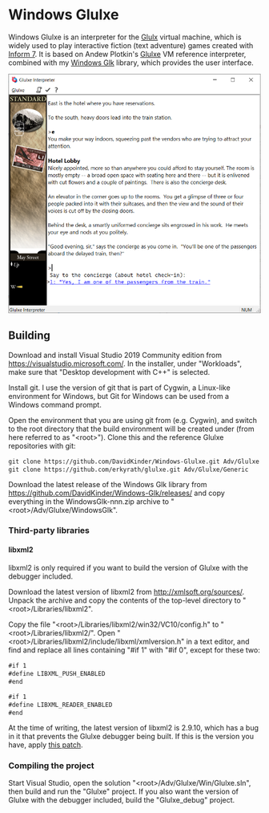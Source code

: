 # Windows Glulxe

Windows Glulxe is an interpreter for the [Glulx](https://eblong.com/zarf/glulx/) virtual machine, which is widely used to play interactive fiction (text adventure) games created with [Inform 7](http://inform7.com/). It is based on Andew Plotkin's [Glulxe](https://github.com/erkyrath/glulxe) VM reference interpreter, combined with my [Windows Glk](https://github.com/DavidKinder/Windows-Glk/) library, which provides the user interface.

![Windows Glulxe playing City of Secrets](City%20of%20Secrets.png)

## Building

Download and install Visual Studio 2019 Community edition from https://visualstudio.microsoft.com/. In the installer, under "Workloads", make sure that "Desktop development with C++" is selected.

Install git. I use the version of git that is part of Cygwin, a Linux-like environment for Windows, but Git for Windows can be used from a Windows command prompt.

Open the environment that you are using git from (e.g. Cygwin), and switch to the root directory that the build environment will be created under (from here referred to as "\<root>"). Clone this and the reference Glulxe repositories with git:
```
git clone https://github.com/DavidKinder/Windows-Glulxe.git Adv/Glulxe
git clone https://github.com/erkyrath/glulxe.git Adv/Glulxe/Generic
```

Download the latest release of the Windows Glk library from https://github.com/DavidKinder/Windows-Glk/releases/ and copy everything in the WindowsGlk-nnn.zip archive to "\<root>/Adv/Glulxe/WindowsGlk".

### Third-party libraries

#### libxml2

libxml2 is only required if you want to build the version of Glulxe with the debugger included.

Download the latest version of libxml2 from http://xmlsoft.org/sources/. Unpack the archive and copy the contents of the top-level directory to "\<root>/Libraries/libxml2".

Copy the file "\<root>/Libraries/libxml2/win32/VC10/config.h" to "\<root>/Libraries/libxml2/". Open "\<root>/Libraries/libxml2/include/libxml/xmlversion.h" in a text editor, and find and replace all lines containing "#if 1" with "#if 0", except for these two:
```
#if 1
#define LIBXML_PUSH_ENABLED
#end
```
```
#if 1
#define LIBXML_READER_ENABLED
#end
```

At the time of writing, the latest version of libxml2 is 2.9.10, which has a bug in it that prevents the Glulxe debugger being built. If this is the version you have, apply [this patch](https://gitlab.gnome.org/GNOME/libxml2/-/commit/106757e8c1e26ad9b8c924c7f304074b79e082c5).

### Compiling the project

Start Visual Studio, open the solution "\<root>/Adv/Glulxe/Win/Glulxe.sln", then build and run the "Glulxe" project. If you also want the version of Glulxe with the debugger included, build the "Glulxe_debug" project.

